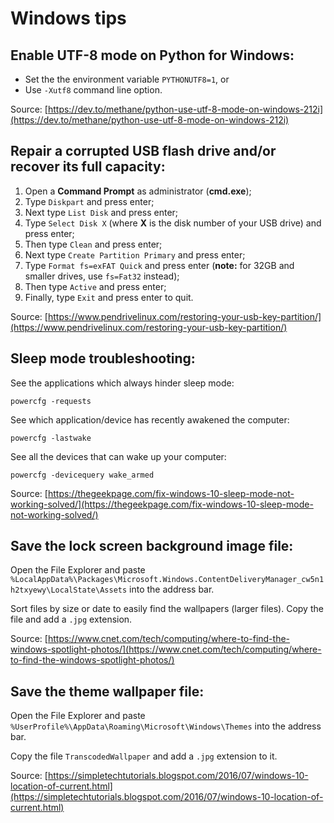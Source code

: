 # Windows tips

## Enable UTF-8 mode on Python for Windows:

+ Set the the environment variable `PYTHONUTF8=1`, or
+ Use `-Xutf8` command line option.

Source: [https://dev.to/methane/python-use-utf-8-mode-on-windows-212i](https://dev.to/methane/python-use-utf-8-mode-on-windows-212i)

## Repair a corrupted USB flash drive and/or recover its full capacity:

1. Open a **Command Prompt** as administrator (**cmd.exe**);
1. Type `Diskpart` and press enter;
1. Next type `List Disk` and press enter;
1. Type `Select Disk X` (where **X** is the disk number of your USB drive) and press enter;
1. Then type `Clean` and press enter;
1. Next type `Create Partition Primary` and press enter;
1. Type `Format fs=exFAT Quick` and press enter (**note:** for 32GB and smaller drives, use `fs=Fat32` instead);
1. Then type `Active` and press enter;
1. Finally, type `Exit` and press enter to quit.

Source: [https://www.pendrivelinux.com/restoring-your-usb-key-partition/](https://www.pendrivelinux.com/restoring-your-usb-key-partition/)

## Sleep mode troubleshooting:

See the applications which always hinder sleep mode:
```
powercfg -requests
```

See which application/device has recently awakened the computer:
```
powercfg -lastwake
```

See all the devices that can wake up your computer:
```
powercfg -devicequery wake_armed
```

Source: [https://thegeekpage.com/fix-windows-10-sleep-mode-not-working-solved/](https://thegeekpage.com/fix-windows-10-sleep-mode-not-working-solved/)

## Save the lock screen background image file:

Open the File Explorer and paste `%LocalAppData%\Packages\Microsoft.Windows.ContentDeliveryManager_cw5n1h2txyewy\LocalState\Assets` into the address bar.

Sort files by size or date to easily find the wallpapers (larger files). Copy the file and add a `.jpg` extension.

Source: [https://www.cnet.com/tech/computing/where-to-find-the-windows-spotlight-photos/](https://www.cnet.com/tech/computing/where-to-find-the-windows-spotlight-photos/)

## Save the theme wallpaper file:

Open the File Explorer and paste `%UserProfile%\AppData\Roaming\Microsoft\Windows\Themes` into the address bar.

Copy the file `TranscodedWallpaper` and add a `.jpg` extension to it.

Source: [https://simpletechtutorials.blogspot.com/2016/07/windows-10-location-of-current.html](https://simpletechtutorials.blogspot.com/2016/07/windows-10-location-of-current.html)
